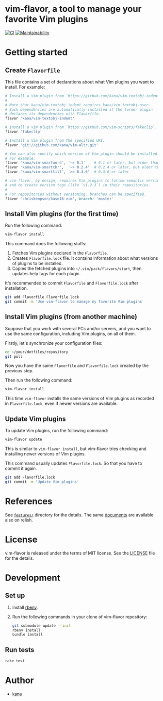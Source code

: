 # vim-flavor, a tool to manage your favorite Vim plugins

[![CI](https://github.com/kana/vim-flavor/actions/workflows/ci.yml/badge.svg)](https://github.com/kana/vim-flavor/actions/workflows/ci.yml)
[![Maintainability](https://api.codeclimate.com/v1/badges/97414d95fb6d19c7fb72/maintainability)](https://codeclimate.com/github/kana/vim-flavor/maintainability)




# Getting started

## Create `Flavorfile`

This file contains a set of declarations about what Vim plugins you want to
install.  For example:

```ruby
# Install a Vim plugin from `https://github.com/kana/vim-textobj-indent`.
#
# Note that kana/vim-textobj-indent requires kana/vim-textobj-user.
# Such dependencies are automatically installed if the former plugin
# declares its dependencies with Flavorfile.
flavor 'kana/vim-textobj-indent'

# Install a Vim plugin from `https://github.com/vim-scripts/fakeclip`.
flavor 'fakeclip'

# Install a Vim plugin from the specified URI.
flavor 'git://github.com/kana/vim-altr.git'

# You can also specify which version of Vim plugin should be installed.
# For example:
flavor 'kana/vim-smartword', '~> 0.1'    # 0.1 or later, but older than 0.2
flavor 'kana/vim-smartchr',  '~> 0.2.4'  # 0.2.4 or later, but older than 0.3.0
flavor 'kana/vim-smarttill', '>= 0.3.6'  # 0.3.6 or later

# vim-flavor, by design, requires Vim plugins to follow semantic versioning
# and to create version tags (like `v1.2.3`) in their repositories.
#
# For repositories without versioning, branches can be specified.
flavor 'chriskempson/base16-vim', branch: 'master'
```

## Install Vim plugins (for the first time)

Run the following command:

```bash
vim-flavor install
```

This command does the following stuffs:

1. Fetches Vim plugins declared in the `Flavorfile`.
2. Creates `Flavorfile.lock` file.  It contains information about what
   versions of plugins to be installed.
3. Copies the fetched plugins into `~/.vim/pack/flavors/start`, then updates
   help tags for each plugin.

It's recommended to commit `Flavorfile` and `Flavorfile.lock` after
installation.

```bash
git add Flavorfile Flavorfile.lock
git commit -m 'Use vim-flavor to manage my favorite Vim plugins'
```

## Install Vim plugins (from another machine)

Suppose that you work with several PCs and/or servers, and you want to use the
same configuration, including Vim plugins, on all of them.

Firstly, let's synchronize your configuration files:

```bash
cd ~/your/dotfiles/repository
git pull
```

Now you have the same `Flavorfile` and `Flavorfile.lock` created by the
previous step.

Then run the following command:

```bash
vim-flavor install
```

This time `vim-flavor` installs the same versions of Vim plugins as recorded
in `Flavorfile.lock`, even if newer versions are available.

## Update Vim plugins

To update Vim plugins, run the following command:

```bash
vim-flavor update
```

This is similar to `vim-flavor install`, but vim-flavor tries checking and
installing newer versions of Vim plugins.

This command usually updates `Flavorfile.lock`.  So that you have to commit it
again.

```bash
git add Flavorfile.lock
git commit -m 'Update Vim plugins'
```




# References

See [`features/`](./features) directory for the details.
The same [documents](https://www.relishapp.com/kana/vim-flavor) are available
also on relish.




# License

vim-flavor is released under the terms of MIT license.
See the [LICENSE](./LICENSE) file for the details.




# Development

## Set up

1. Install [rbenv](https://github.com/rbenv/rbenv).
2. Run the following commands in your clone of vim-flavor repository:

   ```bash
   git submodule update --init
   rbenv install
   bundle install
   ```

## Run tests

```bash
rake test
```




# Author

* [kana](https://github.com/kana)




<!-- vim: set expandtab shiftwidth=4 softtabstop=4 textwidth=78 : -->

